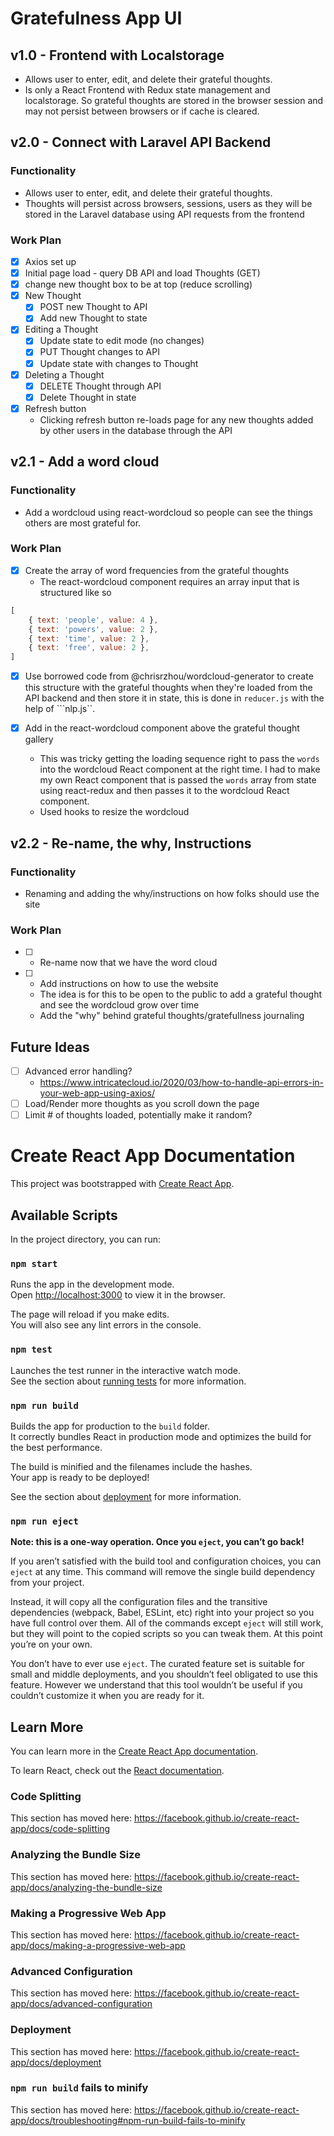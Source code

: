 # Gratefulness App UI

## v1.0 - Frontend with Localstorage
- Allows user to enter, edit, and delete their grateful thoughts. 
- Is only a React Frontend with Redux state management and localstorage. So grateful thoughts are stored in the browser session and may not persist between browsers or if cache is cleared.

## v2.0 - Connect with Laravel API Backend
### Functionality
- Allows user to enter, edit, and delete their grateful thoughts. 
- Thoughts will persist across browsers, sessions, users as they will be stored in the Laravel database using API requests from the frontend

### Work Plan
- [x] Axios set up
- [x] Initial page load - query DB API and load Thoughts (GET)
- [x] change new thought box to be at top (reduce scrolling) 
- [x] New Thought 
    - [x] POST new Thought to API
    - [x] Add new Thought to state
- [x] Editing a Thought
    - [x] Update state to edit mode (no changes)
    - [x] PUT Thought changes to API
    - [x] Update state with changes to Thought
- [x] Deleting a Thought
    - [x] DELETE Thought through API
    - [x] Delete Thought in state
- [x] Refresh button
  - Clicking refresh button re-loads page for any new thoughts added by other users in the database through the API

## v2.1 - Add a word cloud
### Functionality
- Add a wordcloud using react-wordcloud so people can see the things others are most grateful for. 

### Work Plan
- [x] Create the array of word frequencies from the grateful thoughts
  - The react-wordcloud component requires an array input that is structured like so
```js
[
    { text: 'people', value: 4 },
    { text: 'powers', value: 2 },
    { text: 'time', value: 2 },
    { text: 'free', value: 2 },
]
```
  - [x] Use borrowed code from @chrisrzhou/wordcloud-generator to create this structure with the grateful thoughts when they're loaded from the API backend and then store it in state, this is done in ```reducer.js``` with the help of ```nlp.js``.

- [x] Add in the react-wordcloud component above the grateful thought gallery
    - This was tricky getting the loading sequence right to pass the ```words``` into the wordcloud React component at the right time. I had to make my own React component that is passed the ```words``` array from state using react-redux and then passes it to the wordcloud React component.
    - Used hooks to resize the wordcloud

## v2.2 - Re-name, the why, Instructions
### Functionality
- Renaming and adding the why/instructions on how folks should use the site

### Work Plan
- [ ] - Re-name now that we have the word cloud
- [ ] - Add instructions on how to use the website
  - The idea is for this to be open to the public to add a grateful thought and see the wordcloud grow over time
  - Add the "why" behind grateful thoughts/gratefullness journaling 

## Future Ideas
- [ ] Advanced error handling?
  - https://www.intricatecloud.io/2020/03/how-to-handle-api-errors-in-your-web-app-using-axios/
- [ ] Load/Render more thoughts as you scroll down the page
- [ ] Limit # of thoughts loaded, potentially make it random?

# Create React App Documentation

This project was bootstrapped with [Create React App](https://github.com/facebook/create-react-app).

## Available Scripts

In the project directory, you can run:

### `npm start`

Runs the app in the development mode.<br />
Open [http://localhost:3000](http://localhost:3000) to view it in the browser.

The page will reload if you make edits.<br />
You will also see any lint errors in the console.

### `npm test`

Launches the test runner in the interactive watch mode.<br />
See the section about [running tests](https://facebook.github.io/create-react-app/docs/running-tests) for more information.

### `npm run build`

Builds the app for production to the `build` folder.<br />
It correctly bundles React in production mode and optimizes the build for the best performance.

The build is minified and the filenames include the hashes.<br />
Your app is ready to be deployed!

See the section about [deployment](https://facebook.github.io/create-react-app/docs/deployment) for more information.

### `npm run eject`

**Note: this is a one-way operation. Once you `eject`, you can’t go back!**

If you aren’t satisfied with the build tool and configuration choices, you can `eject` at any time. This command will remove the single build dependency from your project.

Instead, it will copy all the configuration files and the transitive dependencies (webpack, Babel, ESLint, etc) right into your project so you have full control over them. All of the commands except `eject` will still work, but they will point to the copied scripts so you can tweak them. At this point you’re on your own.

You don’t have to ever use `eject`. The curated feature set is suitable for small and middle deployments, and you shouldn’t feel obligated to use this feature. However we understand that this tool wouldn’t be useful if you couldn’t customize it when you are ready for it.

## Learn More

You can learn more in the [Create React App documentation](https://facebook.github.io/create-react-app/docs/getting-started).

To learn React, check out the [React documentation](https://reactjs.org/).

### Code Splitting

This section has moved here: https://facebook.github.io/create-react-app/docs/code-splitting

### Analyzing the Bundle Size

This section has moved here: https://facebook.github.io/create-react-app/docs/analyzing-the-bundle-size

### Making a Progressive Web App

This section has moved here: https://facebook.github.io/create-react-app/docs/making-a-progressive-web-app

### Advanced Configuration

This section has moved here: https://facebook.github.io/create-react-app/docs/advanced-configuration

### Deployment

This section has moved here: https://facebook.github.io/create-react-app/docs/deployment

### `npm run build` fails to minify

This section has moved here: https://facebook.github.io/create-react-app/docs/troubleshooting#npm-run-build-fails-to-minify
